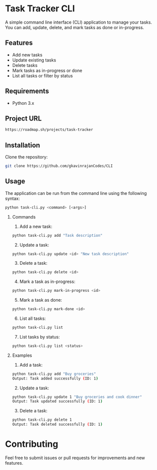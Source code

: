 # Task Tracker CLI

A simple command line interface (CLI) application to manage your tasks. You can add, update, delete, and mark tasks as done or in-progress.

## Features

- Add new tasks
- Update existing tasks
- Delete tasks
- Mark tasks as in-progress or done
- List all tasks or filter by status

## Requirements

- Python 3.x

## Project URL
```bash
https://roadmap.sh/projects/task-tracker
```

## Installation

Clone the repository:
```bash
git clone https://github.com/gkavinrajanCodes/CLI
```
## Usage
The application can be run from the command line using the following syntax:

```bash
python task-cli.py <command> [<args>]
```
1. Commands
    
    1. Add a new task:
    ```bash
    python task-cli.py add "Task description"
    ```
    2. Update a task:
    ```bash
    python task-cli.py update <id> "New task description"
    ```
    3. Delete a task:
    ```bash
    python task-cli.py delete <id>
    ```
    4. Mark a task as in-progress:
    ```bash
    python task-cli.py mark-in-progress <id>
    ```
    5. Mark a task as done:
    ```bash
    python task-cli.py mark-done <id>
    ```
    6. List all tasks:
    ```bash
    python task-cli.py list
    ```
    7. List tasks by status:
    ```bash
    python task-cli.py list <status>
    ```

2. Examples
    
    1. Add a task:
    ```bash
    python task-cli.py add "Buy groceries"
    Output: Task added successfully (ID: 1)
    ```
    2. Update a task:
    ```bash
    python task-cli.py update 1 "Buy groceries and cook dinner"
    Output: Task updated successfully (ID: 1)
    ```
    3. Delete a task:
    ```bash
    python task-cli.py delete 1
    Output: Task deleted successfully (ID: 1)
    ```

# Contributing
Feel free to submit issues or pull requests for improvements and new features.



